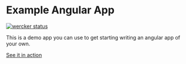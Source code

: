 Example Angular App
===================

[![wercker status](https://app.wercker.com/status/7226856f48f0ccaa877efd6302126765/s/master "wercker status")](https://app.wercker.com/project/bykey/7226856f48f0ccaa877efd6302126765)

This is a demo app you can use to get starting writing an angular app of your own.

[See it in action](https://angular-boilerplate.herokuapp.com/)
